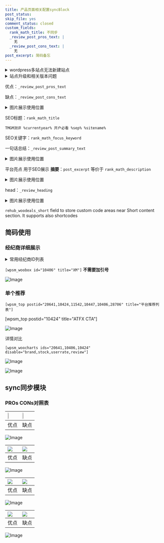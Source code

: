 ```yaml
---
title: 产品页面相关配置syncBlock
post_status: 
skip_file: yes
comment_status: closed
custom_fields:
  rank_math_title: 不同步
  _review_post_pros_text: |
    无
  _review_post_cons_text: |
    无
post_excerpt: 简码备忘
---
```

<details><summary>wordpress多站点无法新建站点</summary>

<li>和报错需要清理cookies一样的原因</li>
<li>wp-config.php里面<code>define( 'SUBDOMAIN_INSTALL', false );//子域名安装</code></li>
<li>新建子站点是用<code>define( 'SUBDOMAIN_INSTALL', true);//子域名安装</code> 完成以后，改成<code>false</code></li>
</details>

<details><summary>站点升级和相关版本问题</summary>

<p>wordpress：5.9.9
woocommerce：7.5.1
出现问题的地方：主题选项里面>><strong>Product layout >>compact style</strong></p>
<p>如何出现没有用过的字段 导致无法保存。先导出配置 然后进行修改，后面再次恢复即可。</p>
<p>出现部分字段无法显示时，需要返回默认布局后，对产品进行保存就好了。</p>
<p></p>
</details>

优点：`_review_post_pros_text`

缺点：`_review_post_cons_text`

<details><summary>图片展示使用位置</summary>

<img src="https://prod-files-secure.s3.us-west-2.amazonaws.com/39ed1227-6d7d-4570-be36-9ccd4a2c4241/f51d3d83-55d4-4bdf-9604-f37ec77ab556/Untitled.png?X-Amz-Algorithm=AWS4-HMAC-SHA256&X-Amz-Content-Sha256=UNSIGNED-PAYLOAD&X-Amz-Credential=ASIAZI2LB466VSD5YFTV%2F20250309%2Fus-west-2%2Fs3%2Faws4_request&X-Amz-Date=20250309T105525Z&X-Amz-Expires=3600&X-Amz-Security-Token=IQoJb3JpZ2luX2VjECcaCXVzLXdlc3QtMiJHMEUCIQCTcsjlt5tVHW76gtHPY3rOPuTN2JBh3ROVEtjEy3WZaQIgdaaQ45qvr66KlK0bJX5I%2FR%2FwjWIZH28kwfvkxehYwuEq%2FwMIcBAAGgw2Mzc0MjMxODM4MDUiDN%2B4F4g%2BM5vop5ohCircA4sF8ZE5IAAd2q49sf3PslhDCtFGhTYzdVgYfnF6TLpLz0Kpy4WWX1nPQ3DL0osq4H2MtnA06PYVD0WZlWEaC3Q9gma0lhOguDG%2FbjxUIxJucTjjUvnr8repkTxVT9ZrAlIvFJbTpZhDoy0hmkGBOW%2FPtRbu5EXLzoiUMT446Ewlrb9eN30M77Z4jZgl2uFEGgbRQ75gi0ajad%2BCSNS5IDh%2B4ryCzLwW1M8fHhjbaZQpYqgIJh3u7ssrtYlDQhW1z8zXHeNaiAqZszT%2FZ8XDaAzieRvutl8vnclLmu54cMa9YNDbPwdQ%2FUutCr4uWaD%2BgQ7Zjr95X%2B7aZuIWQ6H3fo4nhj%2FMy2hO9KATxUvlQrIv%2FBNa5LZIVrCS6ZO0QkAn7zT%2B6p95BjXabkNlSmdcS452G7YYB5JnCahQoebyvbhQrwfVx4zqG7TSeE3SbK07JTvvnTblBLPl6hxyZV%2FTuXPPMz2niNXAtx48K57ZjR8pbotq2Ve2Q5yKvHe4dPXb7fi2lzE6JmKlBGvF%2FrDR8fmTBLMLPs94Tey0yW9ljixnbIbZRmus3kDMsKoma0aZETxo93ocqc3pVtJ4rDGPNtrijeHF8TbZ61JOpizYP91BaRaclDzCzL2UsmP5MOTptL4GOqUBmjLfy0EPhzLuqqKnizWdaBDCI8ux78AlP2cTgX43GFALPsi4w%2FKOjOy0QAMbEhreNpiJSLjarAN5fKt9ghFIISCMGtLwPPw54E%2F3IDvZY09wpoIlf2tBqfNzVJsOzVVt1Q6sxwSxeHVzsR6za6eWTl23KQTsj%2FpP0KSicWvihy%2FUuWrUAiHyO0SJD1728hLNfQUNSj%2FAnRaZjJmGNlETOcL2XVzB&X-Amz-Signature=3dae0a78836f7661ca23f9b42abbb56b180d82cc229753bda27664c3381ddbab&X-Amz-SignedHeaders=host&x-id=GetObject" alt="Image">
</details>

SEO标题：`rank_math_title`

`TMGM测评 %currentyear% 开户必看 %sep% %sitename%`

SEO关键字：`rank_math_focus_keyword`

一句话总结：`_review_post_summary_text`

<details><summary>图片展示使用位置</summary>

<img src="https://prod-files-secure.s3.us-west-2.amazonaws.com/39ed1227-6d7d-4570-be36-9ccd4a2c4241/4b96a922-296c-4f4e-8630-d1c870cbce01/Untitled.png?X-Amz-Algorithm=AWS4-HMAC-SHA256&X-Amz-Content-Sha256=UNSIGNED-PAYLOAD&X-Amz-Credential=ASIAZI2LB466WBVA4SA7%2F20250309%2Fus-west-2%2Fs3%2Faws4_request&X-Amz-Date=20250309T105527Z&X-Amz-Expires=3600&X-Amz-Security-Token=IQoJb3JpZ2luX2VjECcaCXVzLXdlc3QtMiJIMEYCIQCutaUuq83E9PHYyKNWTd7rbdp1zDuf4%2Bw5kIKwRnyZ9wIhAO4FuIBmh4kLh4QJ7RJiPvLNyFl8L%2BwD8MYtyZwZMaKBKv8DCHAQABoMNjM3NDIzMTgzODA1IgynDtdLZ1U2VpaQamIq3AN85MO9oUOPqchbKD3Mn7vhhVM0ovY4nknbX5oy5GknUJnuiFoFtpdSZq9vGpxo2UE4ptaSMU135nTM6%2B5xQjI3ApmVo9jgQPbCR%2ByX%2Fi7%2F%2BNDsyOWze1V65gF78HTWl%2BLrIki%2FP85TQvfjDmbK7eYSDOJfMAylaTDZFwnLQ16mvuLjlNnm6UhBFw991TrX8rUnvfgY2BwSMQK6TG%2F8GDTOfEJ%2Fp%2BLUvqWzRg5aVvjxIcd30o%2FBW%2BOITZMAnDXTHtl%2BIA6L3uwG5186g341uXI9uEW5UkTaJ%2FqdiO5uYR4PsJ20dszgIH4ZFJwXaKrYyatsqNcnlLPteUgiWFpDuVSzF8nIWB%2FHUKyKgL7%2F1oTd9C8nTQYAZexS7adHCc0kmeYxw8uYcnrWMpwRnvBbH2KV96XuvE0RwiFTSr%2F9rWx9AyreM0uAndkkZWaOC3pB2kpqiS15706IYSMziUEC2NntCsrUINQSPGXMzzTf2YwrqxepdKwKcGgpxHTzM2PbFBti1SvekQ2V4H3AUHKZeqD9QetF2lrdoGXL%2B%2Fk%2FRhDBV%2FbC5lqPiNVXVSBWyIEiAymd88659nuukxGt8hhJyBMayE3NE9p%2BwrZW8OhzYgVXoz52ssppZUKRSELw6jDz6bS%2BBjqkATYg45A7CBoul3CCie2nxU9nVGNZIVigkFKwKhsnDH0ogSYjG%2B%2FKf9UYBSYqqqIO4LgpMncOAyaYW1wkWHmktEp3kem8YAAxSf5fDcnqDo6ASx0Ymdj%2BbGJO0Jk9COPW9vQ5PBVKm5waN%2FXZh6p45VoB2wK5OCBqz4hVBAKCAe50r%2FpMkORYPwibzv3Q965kWAzKbFqnvI%2BFFnRsLtlGyT5wz6xw&X-Amz-Signature=c3edf8e33135bc77aef7d5b81760d1a00e870c344ebfd95d8b52ab30b1e1b412&X-Amz-SignedHeaders=host&x-id=GetObject" alt="Image">
</details>

平台亮点 用于SEO展示 **摘要**：`post_excerpt`  等价于 `rank_math_description`

<details><summary>图片展示使用位置</summary>

<img src="https://prod-files-secure.s3.us-west-2.amazonaws.com/39ed1227-6d7d-4570-be36-9ccd4a2c4241/1ee11f63-b60a-4dfe-a7a7-d58ff23b5d88/Untitled.png?X-Amz-Algorithm=AWS4-HMAC-SHA256&X-Amz-Content-Sha256=UNSIGNED-PAYLOAD&X-Amz-Credential=ASIAZI2LB4664HLRKCRD%2F20250309%2Fus-west-2%2Fs3%2Faws4_request&X-Amz-Date=20250309T105528Z&X-Amz-Expires=3600&X-Amz-Security-Token=IQoJb3JpZ2luX2VjECcaCXVzLXdlc3QtMiJGMEQCIFMriXqCt0LNXohFHiJY1ZCKDDf0iYmiHEMxUa%2FreozWAiAd2dNagkMVS9KreFuZfdjvm5uMdCy%2Fjtlh%2FcVkvLPtySr%2FAwhwEAAaDDYzNzQyMzE4MzgwNSIMQbSzxH82fwmvjTVZKtwDivJyKEG3vb0aaPSzeZQOHFRaWuiiTq5wddcWD1%2F9IpImiKX1e0GIXxrkA3ELVAmu9ZglIvA%2Bk7%2BWLN0mwARyCri%2Fx6FWi1mvTuFT5FR8wGq7b3xCzJI4miToCzLSV%2B5ETTxFYwCkNVKRB4lz%2BtllKkGfP8UtR0soPSkk3IzSxKHm2iXMIrgysih4%2BAQCIgfO7qJrl5WsE7R6DKY8lQHkJ%2FzVrEoMoqPLV0Yhnv4U4MnfTqy7U25LOs3hzYx%2BbN%2FGpvOVTwB5KCB1Tc6GfzdajckA6rxGozQtgyT%2FhePLME%2BkwZoUcxRGJz0HB7b7ks04Bi9%2Fa6VdmsPlx31ERdIdVpb%2BCnc%2FW7bhAKVpO%2FapCl3x849KSHzOIj5tHZwHmkvDmfvAKNn3CquxEX7sn%2Bn8BVOV%2B%2F8mDvOBGs8q%2BOVeYrjOsI%2FNSuEBtgJmtzuibdXMbqhuj5geW1QOflUobw3t0ir9pZ3KF8NVmWrPnFBzE%2F%2BX5BffdvTxWjx0B0YiSAaDzjD7UJlJHg81o8e7CaRa%2B9hl2%2FhEaeV1TWnjWPZrWpAcK81qX8mE1JUq2ccDcnUKd5ACw9%2BFD1FYWtzoB8P%2FoZgauDyoA26qGzVyrvED1IVY%2B99hb4dEYSo0B%2Fcw4eq0vgY6pgFGqOSis6MyA%2FVwW64owRWZpGdN%2B5TSR%2FxUetJogv%2BZkgi%2BqGhQSKNfiZNDBsYck3KeuSO0oXrnmHKaHpBjwh9yAsRycpR7Iqh%2FZMq7udEkwlxUXbjqMOjXzygBAbsdEEILXvfdRQd%2BqaUoMlDzrWMKpEi%2FTv456Ump%2BR5FzW9mozB5oVxK7K6fK8RILQfkrYEyJhWo0swdxspJlTCn76Uh3svItTd5&X-Amz-Signature=a525d19eca5f082bbf6840dfecc2027346b86adcc6336c426438f6cb90674618&X-Amz-SignedHeaders=host&x-id=GetObject" alt="Image">
<img src="https://prod-files-secure.s3.us-west-2.amazonaws.com/39ed1227-6d7d-4570-be36-9ccd4a2c4241/ad4118b5-78d8-4fbe-801e-3b29b5d99c01/Untitled.png?X-Amz-Algorithm=AWS4-HMAC-SHA256&X-Amz-Content-Sha256=UNSIGNED-PAYLOAD&X-Amz-Credential=ASIAZI2LB4664HLRKCRD%2F20250309%2Fus-west-2%2Fs3%2Faws4_request&X-Amz-Date=20250309T105528Z&X-Amz-Expires=3600&X-Amz-Security-Token=IQoJb3JpZ2luX2VjECcaCXVzLXdlc3QtMiJGMEQCIFMriXqCt0LNXohFHiJY1ZCKDDf0iYmiHEMxUa%2FreozWAiAd2dNagkMVS9KreFuZfdjvm5uMdCy%2Fjtlh%2FcVkvLPtySr%2FAwhwEAAaDDYzNzQyMzE4MzgwNSIMQbSzxH82fwmvjTVZKtwDivJyKEG3vb0aaPSzeZQOHFRaWuiiTq5wddcWD1%2F9IpImiKX1e0GIXxrkA3ELVAmu9ZglIvA%2Bk7%2BWLN0mwARyCri%2Fx6FWi1mvTuFT5FR8wGq7b3xCzJI4miToCzLSV%2B5ETTxFYwCkNVKRB4lz%2BtllKkGfP8UtR0soPSkk3IzSxKHm2iXMIrgysih4%2BAQCIgfO7qJrl5WsE7R6DKY8lQHkJ%2FzVrEoMoqPLV0Yhnv4U4MnfTqy7U25LOs3hzYx%2BbN%2FGpvOVTwB5KCB1Tc6GfzdajckA6rxGozQtgyT%2FhePLME%2BkwZoUcxRGJz0HB7b7ks04Bi9%2Fa6VdmsPlx31ERdIdVpb%2BCnc%2FW7bhAKVpO%2FapCl3x849KSHzOIj5tHZwHmkvDmfvAKNn3CquxEX7sn%2Bn8BVOV%2B%2F8mDvOBGs8q%2BOVeYrjOsI%2FNSuEBtgJmtzuibdXMbqhuj5geW1QOflUobw3t0ir9pZ3KF8NVmWrPnFBzE%2F%2BX5BffdvTxWjx0B0YiSAaDzjD7UJlJHg81o8e7CaRa%2B9hl2%2FhEaeV1TWnjWPZrWpAcK81qX8mE1JUq2ccDcnUKd5ACw9%2BFD1FYWtzoB8P%2FoZgauDyoA26qGzVyrvED1IVY%2B99hb4dEYSo0B%2Fcw4eq0vgY6pgFGqOSis6MyA%2FVwW64owRWZpGdN%2B5TSR%2FxUetJogv%2BZkgi%2BqGhQSKNfiZNDBsYck3KeuSO0oXrnmHKaHpBjwh9yAsRycpR7Iqh%2FZMq7udEkwlxUXbjqMOjXzygBAbsdEEILXvfdRQd%2BqaUoMlDzrWMKpEi%2FTv456Ump%2BR5FzW9mozB5oVxK7K6fK8RILQfkrYEyJhWo0swdxspJlTCn76Uh3svItTd5&X-Amz-Signature=40891f7bc87347d3d70b5b479cc64e48e4779690b5cb3f12db34e6edb5137e94&X-Amz-SignedHeaders=host&x-id=GetObject" alt="Image">
<img src="https://prod-files-secure.s3.us-west-2.amazonaws.com/39ed1227-6d7d-4570-be36-9ccd4a2c4241/a38cf7c9-a79c-4b64-9e94-13589fe0758b/Untitled.png?X-Amz-Algorithm=AWS4-HMAC-SHA256&X-Amz-Content-Sha256=UNSIGNED-PAYLOAD&X-Amz-Credential=ASIAZI2LB4664HLRKCRD%2F20250309%2Fus-west-2%2Fs3%2Faws4_request&X-Amz-Date=20250309T105528Z&X-Amz-Expires=3600&X-Amz-Security-Token=IQoJb3JpZ2luX2VjECcaCXVzLXdlc3QtMiJGMEQCIFMriXqCt0LNXohFHiJY1ZCKDDf0iYmiHEMxUa%2FreozWAiAd2dNagkMVS9KreFuZfdjvm5uMdCy%2Fjtlh%2FcVkvLPtySr%2FAwhwEAAaDDYzNzQyMzE4MzgwNSIMQbSzxH82fwmvjTVZKtwDivJyKEG3vb0aaPSzeZQOHFRaWuiiTq5wddcWD1%2F9IpImiKX1e0GIXxrkA3ELVAmu9ZglIvA%2Bk7%2BWLN0mwARyCri%2Fx6FWi1mvTuFT5FR8wGq7b3xCzJI4miToCzLSV%2B5ETTxFYwCkNVKRB4lz%2BtllKkGfP8UtR0soPSkk3IzSxKHm2iXMIrgysih4%2BAQCIgfO7qJrl5WsE7R6DKY8lQHkJ%2FzVrEoMoqPLV0Yhnv4U4MnfTqy7U25LOs3hzYx%2BbN%2FGpvOVTwB5KCB1Tc6GfzdajckA6rxGozQtgyT%2FhePLME%2BkwZoUcxRGJz0HB7b7ks04Bi9%2Fa6VdmsPlx31ERdIdVpb%2BCnc%2FW7bhAKVpO%2FapCl3x849KSHzOIj5tHZwHmkvDmfvAKNn3CquxEX7sn%2Bn8BVOV%2B%2F8mDvOBGs8q%2BOVeYrjOsI%2FNSuEBtgJmtzuibdXMbqhuj5geW1QOflUobw3t0ir9pZ3KF8NVmWrPnFBzE%2F%2BX5BffdvTxWjx0B0YiSAaDzjD7UJlJHg81o8e7CaRa%2B9hl2%2FhEaeV1TWnjWPZrWpAcK81qX8mE1JUq2ccDcnUKd5ACw9%2BFD1FYWtzoB8P%2FoZgauDyoA26qGzVyrvED1IVY%2B99hb4dEYSo0B%2Fcw4eq0vgY6pgFGqOSis6MyA%2FVwW64owRWZpGdN%2B5TSR%2FxUetJogv%2BZkgi%2BqGhQSKNfiZNDBsYck3KeuSO0oXrnmHKaHpBjwh9yAsRycpR7Iqh%2FZMq7udEkwlxUXbjqMOjXzygBAbsdEEILXvfdRQd%2BqaUoMlDzrWMKpEi%2FTv456Ump%2BR5FzW9mozB5oVxK7K6fK8RILQfkrYEyJhWo0swdxspJlTCn76Uh3svItTd5&X-Amz-Signature=5c7757f2720bdbfae25a3422085c01a35e63b953c5515b3521a2a0e1446510d7&X-Amz-SignedHeaders=host&x-id=GetObject" alt="Image">
<img src="https://prod-files-secure.s3.us-west-2.amazonaws.com/39ed1227-6d7d-4570-be36-9ccd4a2c4241/7da6fc1e-d2ac-42ae-8c75-cb5749aa18f6/Untitled.png?X-Amz-Algorithm=AWS4-HMAC-SHA256&X-Amz-Content-Sha256=UNSIGNED-PAYLOAD&X-Amz-Credential=ASIAZI2LB4664HLRKCRD%2F20250309%2Fus-west-2%2Fs3%2Faws4_request&X-Amz-Date=20250309T105528Z&X-Amz-Expires=3600&X-Amz-Security-Token=IQoJb3JpZ2luX2VjECcaCXVzLXdlc3QtMiJGMEQCIFMriXqCt0LNXohFHiJY1ZCKDDf0iYmiHEMxUa%2FreozWAiAd2dNagkMVS9KreFuZfdjvm5uMdCy%2Fjtlh%2FcVkvLPtySr%2FAwhwEAAaDDYzNzQyMzE4MzgwNSIMQbSzxH82fwmvjTVZKtwDivJyKEG3vb0aaPSzeZQOHFRaWuiiTq5wddcWD1%2F9IpImiKX1e0GIXxrkA3ELVAmu9ZglIvA%2Bk7%2BWLN0mwARyCri%2Fx6FWi1mvTuFT5FR8wGq7b3xCzJI4miToCzLSV%2B5ETTxFYwCkNVKRB4lz%2BtllKkGfP8UtR0soPSkk3IzSxKHm2iXMIrgysih4%2BAQCIgfO7qJrl5WsE7R6DKY8lQHkJ%2FzVrEoMoqPLV0Yhnv4U4MnfTqy7U25LOs3hzYx%2BbN%2FGpvOVTwB5KCB1Tc6GfzdajckA6rxGozQtgyT%2FhePLME%2BkwZoUcxRGJz0HB7b7ks04Bi9%2Fa6VdmsPlx31ERdIdVpb%2BCnc%2FW7bhAKVpO%2FapCl3x849KSHzOIj5tHZwHmkvDmfvAKNn3CquxEX7sn%2Bn8BVOV%2B%2F8mDvOBGs8q%2BOVeYrjOsI%2FNSuEBtgJmtzuibdXMbqhuj5geW1QOflUobw3t0ir9pZ3KF8NVmWrPnFBzE%2F%2BX5BffdvTxWjx0B0YiSAaDzjD7UJlJHg81o8e7CaRa%2B9hl2%2FhEaeV1TWnjWPZrWpAcK81qX8mE1JUq2ccDcnUKd5ACw9%2BFD1FYWtzoB8P%2FoZgauDyoA26qGzVyrvED1IVY%2B99hb4dEYSo0B%2Fcw4eq0vgY6pgFGqOSis6MyA%2FVwW64owRWZpGdN%2B5TSR%2FxUetJogv%2BZkgi%2BqGhQSKNfiZNDBsYck3KeuSO0oXrnmHKaHpBjwh9yAsRycpR7Iqh%2FZMq7udEkwlxUXbjqMOjXzygBAbsdEEILXvfdRQd%2BqaUoMlDzrWMKpEi%2FTv456Ump%2BR5FzW9mozB5oVxK7K6fK8RILQfkrYEyJhWo0swdxspJlTCn76Uh3svItTd5&X-Amz-Signature=baeebecafdd66ddd20e4858be8526c094345ccf9749a2be8de439dedb70d9a9a&X-Amz-SignedHeaders=host&x-id=GetObject" alt="Image">
<img src="https://prod-files-secure.s3.us-west-2.amazonaws.com/39ed1227-6d7d-4570-be36-9ccd4a2c4241/7e97f40a-eaee-47f5-b2f9-475f96808fa7/Untitled.png?X-Amz-Algorithm=AWS4-HMAC-SHA256&X-Amz-Content-Sha256=UNSIGNED-PAYLOAD&X-Amz-Credential=ASIAZI2LB4664HLRKCRD%2F20250309%2Fus-west-2%2Fs3%2Faws4_request&X-Amz-Date=20250309T105528Z&X-Amz-Expires=3600&X-Amz-Security-Token=IQoJb3JpZ2luX2VjECcaCXVzLXdlc3QtMiJGMEQCIFMriXqCt0LNXohFHiJY1ZCKDDf0iYmiHEMxUa%2FreozWAiAd2dNagkMVS9KreFuZfdjvm5uMdCy%2Fjtlh%2FcVkvLPtySr%2FAwhwEAAaDDYzNzQyMzE4MzgwNSIMQbSzxH82fwmvjTVZKtwDivJyKEG3vb0aaPSzeZQOHFRaWuiiTq5wddcWD1%2F9IpImiKX1e0GIXxrkA3ELVAmu9ZglIvA%2Bk7%2BWLN0mwARyCri%2Fx6FWi1mvTuFT5FR8wGq7b3xCzJI4miToCzLSV%2B5ETTxFYwCkNVKRB4lz%2BtllKkGfP8UtR0soPSkk3IzSxKHm2iXMIrgysih4%2BAQCIgfO7qJrl5WsE7R6DKY8lQHkJ%2FzVrEoMoqPLV0Yhnv4U4MnfTqy7U25LOs3hzYx%2BbN%2FGpvOVTwB5KCB1Tc6GfzdajckA6rxGozQtgyT%2FhePLME%2BkwZoUcxRGJz0HB7b7ks04Bi9%2Fa6VdmsPlx31ERdIdVpb%2BCnc%2FW7bhAKVpO%2FapCl3x849KSHzOIj5tHZwHmkvDmfvAKNn3CquxEX7sn%2Bn8BVOV%2B%2F8mDvOBGs8q%2BOVeYrjOsI%2FNSuEBtgJmtzuibdXMbqhuj5geW1QOflUobw3t0ir9pZ3KF8NVmWrPnFBzE%2F%2BX5BffdvTxWjx0B0YiSAaDzjD7UJlJHg81o8e7CaRa%2B9hl2%2FhEaeV1TWnjWPZrWpAcK81qX8mE1JUq2ccDcnUKd5ACw9%2BFD1FYWtzoB8P%2FoZgauDyoA26qGzVyrvED1IVY%2B99hb4dEYSo0B%2Fcw4eq0vgY6pgFGqOSis6MyA%2FVwW64owRWZpGdN%2B5TSR%2FxUetJogv%2BZkgi%2BqGhQSKNfiZNDBsYck3KeuSO0oXrnmHKaHpBjwh9yAsRycpR7Iqh%2FZMq7udEkwlxUXbjqMOjXzygBAbsdEEILXvfdRQd%2BqaUoMlDzrWMKpEi%2FTv456Ump%2BR5FzW9mozB5oVxK7K6fK8RILQfkrYEyJhWo0swdxspJlTCn76Uh3svItTd5&X-Amz-Signature=b82a685d36509dcd8e7700560f06f5eaaa5038511b61c6f100e0c223c0f49a0b&X-Amz-SignedHeaders=host&x-id=GetObject" alt="Image">
</details>

head：`_review_heading`

<details><summary>图片展示使用位置</summary>

<img src="https://prod-files-secure.s3.us-west-2.amazonaws.com/39ed1227-6d7d-4570-be36-9ccd4a2c4241/3a4650ad-9887-415c-889a-edd51fa54f27/Untitled.png?X-Amz-Algorithm=AWS4-HMAC-SHA256&X-Amz-Content-Sha256=UNSIGNED-PAYLOAD&X-Amz-Credential=ASIAZI2LB4667XK4K2JI%2F20250309%2Fus-west-2%2Fs3%2Faws4_request&X-Amz-Date=20250309T105528Z&X-Amz-Expires=3600&X-Amz-Security-Token=IQoJb3JpZ2luX2VjECcaCXVzLXdlc3QtMiJIMEYCIQCoPACib%2B7hpQ%2B20oXbvPAaAB4KUMrfof%2Fc07rO4FYJIgIhAMaiA0jzXjUazfnheCqsA3IwRUplSR4q2%2F6XOPwVNrHWKv8DCHAQABoMNjM3NDIzMTgzODA1IgzWPZPCsJ7wkivJnD0q3AM4wzVhuOlVH6AcZJM7e4i3Any2BdHDu2qw3UzWy2PHhupSSyDVkrE9B9zf%2Bdpzjinsg1iw5JkKf9J4uxjYpIM1Wi4CUxhl%2Be9dY7a7yhUzpbYs1gQY7gKfO62taHeOEXXfYOfqC7ZY1gUG1CORW3Z7FKH3l%2FnhtM1Yf3bvIRme33vj%2Fbfzz1zMx2U3VbqAKslNiZa6l3jmFGkQCw3d5igHG0cuNbLEB2SSL4FllDUobjdbzY6OiOp6RfZnFs8VGlLWM2VG%2BIPrgLPD4s3xHaoqlTD8D03%2F9WYi4b3LaviYu5WHGn21SGyDnvX%2FqKHbSXlS2SqfxIHrF7ccR1IQebcAZzTxq9F85C7aA9b52gH9st7cwgh2JecARb%2BoBl%2FjGQCiJHPkb8yxK2Qtw%2FonBUWaG5d2m%2B6skhIOJSnaJIe%2BZI%2FV9M8QBauvmuzAMcaq3EWt2bB5NTUT3HVDW0rzuF10snJNBbsVyiK9BsVrcTdeOz8NrNBcpB5d6goBRosx50pdGshWHUCR5ngSa069etS6DIBjMgSPRPo44oeo8CARw3vVHj0lrfh4WY5qfugT7rnALxzvNLMu%2B2BAoEYV7mpLo0vQhfJRgnzzl4VKOp5%2Fp1%2BuxxZK9aDBk3CzODDg6rS%2BBjqkAYMWeJeY4sczTCMbmpt%2FdLY5HJQWtofTqg9tfCxEmX9ZEYxRPVojtUmzXMT%2BSUjXt5ehDLEp%2FqYz4xD1q1xO7FcI3ISWrSljIbDr1g5wC4fpHRmhoox97yh0Dh7uRibba1Add7oDIPf4hQowKYxRFjClQ73%2FSt4Jpw4xP1iJxNn2eD6ZZsN63ryg3m%2FQUZ%2FwmxO6X0SJriD88ZphDZj5aXZrCS6L&X-Amz-Signature=041bfa2cc3917ed847e2da416ed99fb1d1354b5e75b8777ed6636692e39020c6&X-Amz-SignedHeaders=host&x-id=GetObject" alt="Image">
</details>

`rehub_woodeals_short`	field to store custom code areas near Short content section. It supports also shortcodes



## 简码使用

### 经纪商详细展示

<details><summary>常用经纪商ID列表</summary>

<pre><code class="php">嘉盛 ===> 20641  [wpsm_woobox id="20641" title="嘉盛"]
易信easymarkets ===> 11542  [wpsm_woobox id="11542" title="易信easymarkets"]
ATFX外汇 ===> 10424  [wpsm_woobox id="10424" title="ATFX"]
XM ===> 10406  [wpsm_woobox id="10406" title="XM"]
TMGM ===> 29622  [wpsm_woobox id="29622" title="TMGM"]
HYCM ===> 10447  [wpsm_woobox id="10447" title="HYCM"]
fpmarkets澳福外汇 ===> 20639  [wpsm_woobox id="20639" title="fpmarkets澳福外汇"]</code></pre>
</details>

`[wpsm_woobox id="10406" title="XM"]` **不需要加引号**

![Image](https://prod-files-secure.s3.us-west-2.amazonaws.com/39ed1227-6d7d-4570-be36-9ccd4a2c4241/4f898f9d-0fa7-4e43-acd3-ac6bc7be575a/Untitled.png?X-Amz-Algorithm=AWS4-HMAC-SHA256&X-Amz-Content-Sha256=UNSIGNED-PAYLOAD&X-Amz-Credential=ASIAZI2LB466UXF235LN%2F20250309%2Fus-west-2%2Fs3%2Faws4_request&X-Amz-Date=20250309T105523Z&X-Amz-Expires=3600&X-Amz-Security-Token=IQoJb3JpZ2luX2VjECcaCXVzLXdlc3QtMiJHMEUCIAUclPcrAM%2B9PkFROld0C4vJBCT%2BmTqdl6VIXv1FOIFEAiEAqSgxRxr7wTbwF19oUHtAwaxoyx3SpoBe9Sc6z%2B7gSisq%2FwMIcBAAGgw2Mzc0MjMxODM4MDUiDHKtOrzG3C6wcg0ehCrcA98Q6xLsIBEFMIUNN7u4uUX4yZHKjDEC98fg1T%2B1jMWXBvSYTwus5cT6pLuNv6FuiA7uDfO3s%2FmUYyWlaEI6nzcSK6zPTAU671mVRa3Jkmt3dNGwBH9xyzy%2FbMhqND5BEvZaFAcCKflwRg9mD4exIec2gLcTq49r69l9po%2FDTZ5Un7DJ9WQXYLFprAd2rTLkI5JJSdsUuZHAGemnpTb0ujX%2FTOC2cnf2GMB03uEKtwmyBDDK5HmrKIeIpeRpnx15pH0sTjqd0ma2zU7b4LMa2%2FJkqEe0XTHw9n9HmXhte0EdUg8P7okTOHlEVdl4GOMbyqHsMPZQGfi1lyYqKM6DZhRM0xgoCghUoFH%2Fj%2BxL7xPxl3PmFTyii0swNe3aaiZRx7zrEB6JH3T%2BI1Lz5jLU9cugOUmacR4J%2BlQaoTyuXiK4kZ6wzBsv5iDFgyQe17NOUQ%2BtKn7u9ePDjAMJPFaDPccX97HWDsLi6NMB4ihEGbYBhH87OQMD90Cxg97QBOauHRcxzxtb5wAlVure6G7khcmcQ9oKh7x8dyATxGV%2Focj3vT6hzxEgJQA6EL%2FQ0ffDKSeZp6sTa2hdXg7OF8npxYuI65bOvbfUmijZamXJn%2Br1t1hEaHiOiDK%2F%2FCBAMOnptL4GOqUB90eDuW1ksL8qHt9KAeek6OZhNBVr2Qpe0om3CNdMoYQEF58x9RTD%2BsFV4V7sBCFzNan%2BLZ3yHCHKRDPlTHm47FncbHxEwUIKpEGFuNPszQ6vZ6mSTcI2jTPIEZzaQF%2F8L8P6OwZxWTh9tjjhXiBfSM5MdWGSrIm7ZIp0ksxSkdXXFbAGuB%2ByHMH0mQC%2Fs1xy1azSj7%2BEqQSZ%2B8sZSMewLKr2s93C&X-Amz-Signature=7160e6074446d2053a4a176b6da7846d4af84408a04943c16b172dc0acf803b7&X-Amz-SignedHeaders=host&x-id=GetObject)

### 单个推荐
`[wpsm_top postid="20641,10424,11542,10447,10406,28706" title="平台推荐列表"]`

[wpsm_top postid="10424" title="ATFX CTA"]

![Image](https://prod-files-secure.s3.us-west-2.amazonaws.com/39ed1227-6d7d-4570-be36-9ccd4a2c4241/5ac620dc-51a8-48b6-b55d-91f47299193c/Untitled.png?X-Amz-Algorithm=AWS4-HMAC-SHA256&X-Amz-Content-Sha256=UNSIGNED-PAYLOAD&X-Amz-Credential=ASIAZI2LB466UXF235LN%2F20250309%2Fus-west-2%2Fs3%2Faws4_request&X-Amz-Date=20250309T105523Z&X-Amz-Expires=3600&X-Amz-Security-Token=IQoJb3JpZ2luX2VjECcaCXVzLXdlc3QtMiJHMEUCIAUclPcrAM%2B9PkFROld0C4vJBCT%2BmTqdl6VIXv1FOIFEAiEAqSgxRxr7wTbwF19oUHtAwaxoyx3SpoBe9Sc6z%2B7gSisq%2FwMIcBAAGgw2Mzc0MjMxODM4MDUiDHKtOrzG3C6wcg0ehCrcA98Q6xLsIBEFMIUNN7u4uUX4yZHKjDEC98fg1T%2B1jMWXBvSYTwus5cT6pLuNv6FuiA7uDfO3s%2FmUYyWlaEI6nzcSK6zPTAU671mVRa3Jkmt3dNGwBH9xyzy%2FbMhqND5BEvZaFAcCKflwRg9mD4exIec2gLcTq49r69l9po%2FDTZ5Un7DJ9WQXYLFprAd2rTLkI5JJSdsUuZHAGemnpTb0ujX%2FTOC2cnf2GMB03uEKtwmyBDDK5HmrKIeIpeRpnx15pH0sTjqd0ma2zU7b4LMa2%2FJkqEe0XTHw9n9HmXhte0EdUg8P7okTOHlEVdl4GOMbyqHsMPZQGfi1lyYqKM6DZhRM0xgoCghUoFH%2Fj%2BxL7xPxl3PmFTyii0swNe3aaiZRx7zrEB6JH3T%2BI1Lz5jLU9cugOUmacR4J%2BlQaoTyuXiK4kZ6wzBsv5iDFgyQe17NOUQ%2BtKn7u9ePDjAMJPFaDPccX97HWDsLi6NMB4ihEGbYBhH87OQMD90Cxg97QBOauHRcxzxtb5wAlVure6G7khcmcQ9oKh7x8dyATxGV%2Focj3vT6hzxEgJQA6EL%2FQ0ffDKSeZp6sTa2hdXg7OF8npxYuI65bOvbfUmijZamXJn%2Br1t1hEaHiOiDK%2F%2FCBAMOnptL4GOqUB90eDuW1ksL8qHt9KAeek6OZhNBVr2Qpe0om3CNdMoYQEF58x9RTD%2BsFV4V7sBCFzNan%2BLZ3yHCHKRDPlTHm47FncbHxEwUIKpEGFuNPszQ6vZ6mSTcI2jTPIEZzaQF%2F8L8P6OwZxWTh9tjjhXiBfSM5MdWGSrIm7ZIp0ksxSkdXXFbAGuB%2ByHMH0mQC%2Fs1xy1azSj7%2BEqQSZ%2B8sZSMewLKr2s93C&X-Amz-Signature=9a817dbef0b211006e224df53d28d18866a0444b8841e18b7c28c81fdfd4e681&X-Amz-SignedHeaders=host&x-id=GetObject)

详情对比

`[wpsm_woocharts ids="20641,10406,10424" disable="brand,stock,userrate,review"]`

![Image](https://prod-files-secure.s3.us-west-2.amazonaws.com/39ed1227-6d7d-4570-be36-9ccd4a2c4241/bf3ba45f-b9f3-4295-8aef-b4a495fd25f4/Untitled.png?X-Amz-Algorithm=AWS4-HMAC-SHA256&X-Amz-Content-Sha256=UNSIGNED-PAYLOAD&X-Amz-Credential=ASIAZI2LB466UXF235LN%2F20250309%2Fus-west-2%2Fs3%2Faws4_request&X-Amz-Date=20250309T105523Z&X-Amz-Expires=3600&X-Amz-Security-Token=IQoJb3JpZ2luX2VjECcaCXVzLXdlc3QtMiJHMEUCIAUclPcrAM%2B9PkFROld0C4vJBCT%2BmTqdl6VIXv1FOIFEAiEAqSgxRxr7wTbwF19oUHtAwaxoyx3SpoBe9Sc6z%2B7gSisq%2FwMIcBAAGgw2Mzc0MjMxODM4MDUiDHKtOrzG3C6wcg0ehCrcA98Q6xLsIBEFMIUNN7u4uUX4yZHKjDEC98fg1T%2B1jMWXBvSYTwus5cT6pLuNv6FuiA7uDfO3s%2FmUYyWlaEI6nzcSK6zPTAU671mVRa3Jkmt3dNGwBH9xyzy%2FbMhqND5BEvZaFAcCKflwRg9mD4exIec2gLcTq49r69l9po%2FDTZ5Un7DJ9WQXYLFprAd2rTLkI5JJSdsUuZHAGemnpTb0ujX%2FTOC2cnf2GMB03uEKtwmyBDDK5HmrKIeIpeRpnx15pH0sTjqd0ma2zU7b4LMa2%2FJkqEe0XTHw9n9HmXhte0EdUg8P7okTOHlEVdl4GOMbyqHsMPZQGfi1lyYqKM6DZhRM0xgoCghUoFH%2Fj%2BxL7xPxl3PmFTyii0swNe3aaiZRx7zrEB6JH3T%2BI1Lz5jLU9cugOUmacR4J%2BlQaoTyuXiK4kZ6wzBsv5iDFgyQe17NOUQ%2BtKn7u9ePDjAMJPFaDPccX97HWDsLi6NMB4ihEGbYBhH87OQMD90Cxg97QBOauHRcxzxtb5wAlVure6G7khcmcQ9oKh7x8dyATxGV%2Focj3vT6hzxEgJQA6EL%2FQ0ffDKSeZp6sTa2hdXg7OF8npxYuI65bOvbfUmijZamXJn%2Br1t1hEaHiOiDK%2F%2FCBAMOnptL4GOqUB90eDuW1ksL8qHt9KAeek6OZhNBVr2Qpe0om3CNdMoYQEF58x9RTD%2BsFV4V7sBCFzNan%2BLZ3yHCHKRDPlTHm47FncbHxEwUIKpEGFuNPszQ6vZ6mSTcI2jTPIEZzaQF%2F8L8P6OwZxWTh9tjjhXiBfSM5MdWGSrIm7ZIp0ksxSkdXXFbAGuB%2ByHMH0mQC%2Fs1xy1azSj7%2BEqQSZ%2B8sZSMewLKr2s93C&X-Amz-Signature=b87ef21f2d74f654b77a9a4525b5483acfcabf62d42737e7e24d0d80eed9ef72&X-Amz-SignedHeaders=host&x-id=GetObject)

![Image](https://prod-files-secure.s3.us-west-2.amazonaws.com/39ed1227-6d7d-4570-be36-9ccd4a2c4241/30bc56ef-f383-4b48-9768-2ebc9e436ec0/Untitled.png?X-Amz-Algorithm=AWS4-HMAC-SHA256&X-Amz-Content-Sha256=UNSIGNED-PAYLOAD&X-Amz-Credential=ASIAZI2LB466UXF235LN%2F20250309%2Fus-west-2%2Fs3%2Faws4_request&X-Amz-Date=20250309T105523Z&X-Amz-Expires=3600&X-Amz-Security-Token=IQoJb3JpZ2luX2VjECcaCXVzLXdlc3QtMiJHMEUCIAUclPcrAM%2B9PkFROld0C4vJBCT%2BmTqdl6VIXv1FOIFEAiEAqSgxRxr7wTbwF19oUHtAwaxoyx3SpoBe9Sc6z%2B7gSisq%2FwMIcBAAGgw2Mzc0MjMxODM4MDUiDHKtOrzG3C6wcg0ehCrcA98Q6xLsIBEFMIUNN7u4uUX4yZHKjDEC98fg1T%2B1jMWXBvSYTwus5cT6pLuNv6FuiA7uDfO3s%2FmUYyWlaEI6nzcSK6zPTAU671mVRa3Jkmt3dNGwBH9xyzy%2FbMhqND5BEvZaFAcCKflwRg9mD4exIec2gLcTq49r69l9po%2FDTZ5Un7DJ9WQXYLFprAd2rTLkI5JJSdsUuZHAGemnpTb0ujX%2FTOC2cnf2GMB03uEKtwmyBDDK5HmrKIeIpeRpnx15pH0sTjqd0ma2zU7b4LMa2%2FJkqEe0XTHw9n9HmXhte0EdUg8P7okTOHlEVdl4GOMbyqHsMPZQGfi1lyYqKM6DZhRM0xgoCghUoFH%2Fj%2BxL7xPxl3PmFTyii0swNe3aaiZRx7zrEB6JH3T%2BI1Lz5jLU9cugOUmacR4J%2BlQaoTyuXiK4kZ6wzBsv5iDFgyQe17NOUQ%2BtKn7u9ePDjAMJPFaDPccX97HWDsLi6NMB4ihEGbYBhH87OQMD90Cxg97QBOauHRcxzxtb5wAlVure6G7khcmcQ9oKh7x8dyATxGV%2Focj3vT6hzxEgJQA6EL%2FQ0ffDKSeZp6sTa2hdXg7OF8npxYuI65bOvbfUmijZamXJn%2Br1t1hEaHiOiDK%2F%2FCBAMOnptL4GOqUB90eDuW1ksL8qHt9KAeek6OZhNBVr2Qpe0om3CNdMoYQEF58x9RTD%2BsFV4V7sBCFzNan%2BLZ3yHCHKRDPlTHm47FncbHxEwUIKpEGFuNPszQ6vZ6mSTcI2jTPIEZzaQF%2F8L8P6OwZxWTh9tjjhXiBfSM5MdWGSrIm7ZIp0ksxSkdXXFbAGuB%2ByHMH0mQC%2Fs1xy1azSj7%2BEqQSZ%2B8sZSMewLKr2s93C&X-Amz-Signature=378724e2a6b28b4672370224f26cf9c7f52cfaa17ba840ac65cb75e7e8c40694&X-Amz-SignedHeaders=host&x-id=GetObject)

## sync同步模块

### PROs CONs对照表

| <img src="https://cdn.ifttt.fun/gh/jarlin8/OSS@main/icons/customize/pros.svg" height="auto" width="37.3%"> | <img src="https://cdn.ifttt.fun/gh/jarlin8/OSS@main/icons/customize/cons.svg" height="auto" width="28.8%"> |
| :--- | :--- |
| 优点 | 缺点 |

![Image](https://prod-files-secure.s3.us-west-2.amazonaws.com/39ed1227-6d7d-4570-be36-9ccd4a2c4241/8742b755-dfb5-4004-9a5f-d6e561664bd8/Untitled.png?X-Amz-Algorithm=AWS4-HMAC-SHA256&X-Amz-Content-Sha256=UNSIGNED-PAYLOAD&X-Amz-Credential=ASIAZI2LB466UXF235LN%2F20250309%2Fus-west-2%2Fs3%2Faws4_request&X-Amz-Date=20250309T105523Z&X-Amz-Expires=3600&X-Amz-Security-Token=IQoJb3JpZ2luX2VjECcaCXVzLXdlc3QtMiJHMEUCIAUclPcrAM%2B9PkFROld0C4vJBCT%2BmTqdl6VIXv1FOIFEAiEAqSgxRxr7wTbwF19oUHtAwaxoyx3SpoBe9Sc6z%2B7gSisq%2FwMIcBAAGgw2Mzc0MjMxODM4MDUiDHKtOrzG3C6wcg0ehCrcA98Q6xLsIBEFMIUNN7u4uUX4yZHKjDEC98fg1T%2B1jMWXBvSYTwus5cT6pLuNv6FuiA7uDfO3s%2FmUYyWlaEI6nzcSK6zPTAU671mVRa3Jkmt3dNGwBH9xyzy%2FbMhqND5BEvZaFAcCKflwRg9mD4exIec2gLcTq49r69l9po%2FDTZ5Un7DJ9WQXYLFprAd2rTLkI5JJSdsUuZHAGemnpTb0ujX%2FTOC2cnf2GMB03uEKtwmyBDDK5HmrKIeIpeRpnx15pH0sTjqd0ma2zU7b4LMa2%2FJkqEe0XTHw9n9HmXhte0EdUg8P7okTOHlEVdl4GOMbyqHsMPZQGfi1lyYqKM6DZhRM0xgoCghUoFH%2Fj%2BxL7xPxl3PmFTyii0swNe3aaiZRx7zrEB6JH3T%2BI1Lz5jLU9cugOUmacR4J%2BlQaoTyuXiK4kZ6wzBsv5iDFgyQe17NOUQ%2BtKn7u9ePDjAMJPFaDPccX97HWDsLi6NMB4ihEGbYBhH87OQMD90Cxg97QBOauHRcxzxtb5wAlVure6G7khcmcQ9oKh7x8dyATxGV%2Focj3vT6hzxEgJQA6EL%2FQ0ffDKSeZp6sTa2hdXg7OF8npxYuI65bOvbfUmijZamXJn%2Br1t1hEaHiOiDK%2F%2FCBAMOnptL4GOqUB90eDuW1ksL8qHt9KAeek6OZhNBVr2Qpe0om3CNdMoYQEF58x9RTD%2BsFV4V7sBCFzNan%2BLZ3yHCHKRDPlTHm47FncbHxEwUIKpEGFuNPszQ6vZ6mSTcI2jTPIEZzaQF%2F8L8P6OwZxWTh9tjjhXiBfSM5MdWGSrIm7ZIp0ksxSkdXXFbAGuB%2ByHMH0mQC%2Fs1xy1azSj7%2BEqQSZ%2B8sZSMewLKr2s93C&X-Amz-Signature=ea78a80ceeeb1e00c557758f46c8722cccade9f18b8af6661918e15844188cca&X-Amz-SignedHeaders=host&x-id=GetObject)

| <img src="https://cdn.ifttt.fun/gh/jarlin8/OSS@main/icons/customize/pros1.svg" height="auto"> | <img src="https://cdn.ifttt.fun/gh/jarlin8/OSS@main/icons/customize/cons1.svg" height="auto"> |
| :--- | :--- |
| 优点 | 缺点 |

![Image](https://prod-files-secure.s3.us-west-2.amazonaws.com/39ed1227-6d7d-4570-be36-9ccd4a2c4241/806358f8-c9c4-4e17-bb35-c6c76a5397a5/Untitled.png?X-Amz-Algorithm=AWS4-HMAC-SHA256&X-Amz-Content-Sha256=UNSIGNED-PAYLOAD&X-Amz-Credential=ASIAZI2LB466UXF235LN%2F20250309%2Fus-west-2%2Fs3%2Faws4_request&X-Amz-Date=20250309T105523Z&X-Amz-Expires=3600&X-Amz-Security-Token=IQoJb3JpZ2luX2VjECcaCXVzLXdlc3QtMiJHMEUCIAUclPcrAM%2B9PkFROld0C4vJBCT%2BmTqdl6VIXv1FOIFEAiEAqSgxRxr7wTbwF19oUHtAwaxoyx3SpoBe9Sc6z%2B7gSisq%2FwMIcBAAGgw2Mzc0MjMxODM4MDUiDHKtOrzG3C6wcg0ehCrcA98Q6xLsIBEFMIUNN7u4uUX4yZHKjDEC98fg1T%2B1jMWXBvSYTwus5cT6pLuNv6FuiA7uDfO3s%2FmUYyWlaEI6nzcSK6zPTAU671mVRa3Jkmt3dNGwBH9xyzy%2FbMhqND5BEvZaFAcCKflwRg9mD4exIec2gLcTq49r69l9po%2FDTZ5Un7DJ9WQXYLFprAd2rTLkI5JJSdsUuZHAGemnpTb0ujX%2FTOC2cnf2GMB03uEKtwmyBDDK5HmrKIeIpeRpnx15pH0sTjqd0ma2zU7b4LMa2%2FJkqEe0XTHw9n9HmXhte0EdUg8P7okTOHlEVdl4GOMbyqHsMPZQGfi1lyYqKM6DZhRM0xgoCghUoFH%2Fj%2BxL7xPxl3PmFTyii0swNe3aaiZRx7zrEB6JH3T%2BI1Lz5jLU9cugOUmacR4J%2BlQaoTyuXiK4kZ6wzBsv5iDFgyQe17NOUQ%2BtKn7u9ePDjAMJPFaDPccX97HWDsLi6NMB4ihEGbYBhH87OQMD90Cxg97QBOauHRcxzxtb5wAlVure6G7khcmcQ9oKh7x8dyATxGV%2Focj3vT6hzxEgJQA6EL%2FQ0ffDKSeZp6sTa2hdXg7OF8npxYuI65bOvbfUmijZamXJn%2Br1t1hEaHiOiDK%2F%2FCBAMOnptL4GOqUB90eDuW1ksL8qHt9KAeek6OZhNBVr2Qpe0om3CNdMoYQEF58x9RTD%2BsFV4V7sBCFzNan%2BLZ3yHCHKRDPlTHm47FncbHxEwUIKpEGFuNPszQ6vZ6mSTcI2jTPIEZzaQF%2F8L8P6OwZxWTh9tjjhXiBfSM5MdWGSrIm7ZIp0ksxSkdXXFbAGuB%2ByHMH0mQC%2Fs1xy1azSj7%2BEqQSZ%2B8sZSMewLKr2s93C&X-Amz-Signature=b4b42b6397a4cc43766c295f176becb588e36e899136a9e52084861dfee07c3f&X-Amz-SignedHeaders=host&x-id=GetObject)

| <img src="https://cdn.ifttt.fun/gh/jarlin8/OSS@main/icons/customize/pros2.svg" height="auto"> | <img src="https://cdn.ifttt.fun/gh/jarlin8/OSS@main/icons/customize/cons2.svg" height="auto"> |
| :--- | :--- |
| 优点 | 缺点 |

![Image](https://prod-files-secure.s3.us-west-2.amazonaws.com/39ed1227-6d7d-4570-be36-9ccd4a2c4241/a9245ec9-70dd-4005-b534-0d54315fc5f3/Untitled.png?X-Amz-Algorithm=AWS4-HMAC-SHA256&X-Amz-Content-Sha256=UNSIGNED-PAYLOAD&X-Amz-Credential=ASIAZI2LB466UXF235LN%2F20250309%2Fus-west-2%2Fs3%2Faws4_request&X-Amz-Date=20250309T105523Z&X-Amz-Expires=3600&X-Amz-Security-Token=IQoJb3JpZ2luX2VjECcaCXVzLXdlc3QtMiJHMEUCIAUclPcrAM%2B9PkFROld0C4vJBCT%2BmTqdl6VIXv1FOIFEAiEAqSgxRxr7wTbwF19oUHtAwaxoyx3SpoBe9Sc6z%2B7gSisq%2FwMIcBAAGgw2Mzc0MjMxODM4MDUiDHKtOrzG3C6wcg0ehCrcA98Q6xLsIBEFMIUNN7u4uUX4yZHKjDEC98fg1T%2B1jMWXBvSYTwus5cT6pLuNv6FuiA7uDfO3s%2FmUYyWlaEI6nzcSK6zPTAU671mVRa3Jkmt3dNGwBH9xyzy%2FbMhqND5BEvZaFAcCKflwRg9mD4exIec2gLcTq49r69l9po%2FDTZ5Un7DJ9WQXYLFprAd2rTLkI5JJSdsUuZHAGemnpTb0ujX%2FTOC2cnf2GMB03uEKtwmyBDDK5HmrKIeIpeRpnx15pH0sTjqd0ma2zU7b4LMa2%2FJkqEe0XTHw9n9HmXhte0EdUg8P7okTOHlEVdl4GOMbyqHsMPZQGfi1lyYqKM6DZhRM0xgoCghUoFH%2Fj%2BxL7xPxl3PmFTyii0swNe3aaiZRx7zrEB6JH3T%2BI1Lz5jLU9cugOUmacR4J%2BlQaoTyuXiK4kZ6wzBsv5iDFgyQe17NOUQ%2BtKn7u9ePDjAMJPFaDPccX97HWDsLi6NMB4ihEGbYBhH87OQMD90Cxg97QBOauHRcxzxtb5wAlVure6G7khcmcQ9oKh7x8dyATxGV%2Focj3vT6hzxEgJQA6EL%2FQ0ffDKSeZp6sTa2hdXg7OF8npxYuI65bOvbfUmijZamXJn%2Br1t1hEaHiOiDK%2F%2FCBAMOnptL4GOqUB90eDuW1ksL8qHt9KAeek6OZhNBVr2Qpe0om3CNdMoYQEF58x9RTD%2BsFV4V7sBCFzNan%2BLZ3yHCHKRDPlTHm47FncbHxEwUIKpEGFuNPszQ6vZ6mSTcI2jTPIEZzaQF%2F8L8P6OwZxWTh9tjjhXiBfSM5MdWGSrIm7ZIp0ksxSkdXXFbAGuB%2ByHMH0mQC%2Fs1xy1azSj7%2BEqQSZ%2B8sZSMewLKr2s93C&X-Amz-Signature=bf7b412991f196d0cd45c0ef3c3d18d80d9316f01511170f4de6f0c4e6bf53e0&X-Amz-SignedHeaders=host&x-id=GetObject)

| <img src="https://cdn.ifttt.fun/gh/jarlin8/OSS@main/icons/customize/pros3.svg" height="auto"> | <img src="https://cdn.ifttt.fun/gh/jarlin8/OSS@main/icons/customize/cons3.svg" height="auto"> |
| :--- | :--- |
| 优点 | 缺点 |

![Image](https://prod-files-secure.s3.us-west-2.amazonaws.com/39ed1227-6d7d-4570-be36-9ccd4a2c4241/e1e580a2-2e5c-4780-9ff4-19c318fc2284/Untitled.png?X-Amz-Algorithm=AWS4-HMAC-SHA256&X-Amz-Content-Sha256=UNSIGNED-PAYLOAD&X-Amz-Credential=ASIAZI2LB466UXF235LN%2F20250309%2Fus-west-2%2Fs3%2Faws4_request&X-Amz-Date=20250309T105523Z&X-Amz-Expires=3600&X-Amz-Security-Token=IQoJb3JpZ2luX2VjECcaCXVzLXdlc3QtMiJHMEUCIAUclPcrAM%2B9PkFROld0C4vJBCT%2BmTqdl6VIXv1FOIFEAiEAqSgxRxr7wTbwF19oUHtAwaxoyx3SpoBe9Sc6z%2B7gSisq%2FwMIcBAAGgw2Mzc0MjMxODM4MDUiDHKtOrzG3C6wcg0ehCrcA98Q6xLsIBEFMIUNN7u4uUX4yZHKjDEC98fg1T%2B1jMWXBvSYTwus5cT6pLuNv6FuiA7uDfO3s%2FmUYyWlaEI6nzcSK6zPTAU671mVRa3Jkmt3dNGwBH9xyzy%2FbMhqND5BEvZaFAcCKflwRg9mD4exIec2gLcTq49r69l9po%2FDTZ5Un7DJ9WQXYLFprAd2rTLkI5JJSdsUuZHAGemnpTb0ujX%2FTOC2cnf2GMB03uEKtwmyBDDK5HmrKIeIpeRpnx15pH0sTjqd0ma2zU7b4LMa2%2FJkqEe0XTHw9n9HmXhte0EdUg8P7okTOHlEVdl4GOMbyqHsMPZQGfi1lyYqKM6DZhRM0xgoCghUoFH%2Fj%2BxL7xPxl3PmFTyii0swNe3aaiZRx7zrEB6JH3T%2BI1Lz5jLU9cugOUmacR4J%2BlQaoTyuXiK4kZ6wzBsv5iDFgyQe17NOUQ%2BtKn7u9ePDjAMJPFaDPccX97HWDsLi6NMB4ihEGbYBhH87OQMD90Cxg97QBOauHRcxzxtb5wAlVure6G7khcmcQ9oKh7x8dyATxGV%2Focj3vT6hzxEgJQA6EL%2FQ0ffDKSeZp6sTa2hdXg7OF8npxYuI65bOvbfUmijZamXJn%2Br1t1hEaHiOiDK%2F%2FCBAMOnptL4GOqUB90eDuW1ksL8qHt9KAeek6OZhNBVr2Qpe0om3CNdMoYQEF58x9RTD%2BsFV4V7sBCFzNan%2BLZ3yHCHKRDPlTHm47FncbHxEwUIKpEGFuNPszQ6vZ6mSTcI2jTPIEZzaQF%2F8L8P6OwZxWTh9tjjhXiBfSM5MdWGSrIm7ZIp0ksxSkdXXFbAGuB%2ByHMH0mQC%2Fs1xy1azSj7%2BEqQSZ%2B8sZSMewLKr2s93C&X-Amz-Signature=62c4738fdcc404dd30c63765accd92a010f5d24c210955e8003fefb2724ba430&X-Amz-SignedHeaders=host&x-id=GetObject)